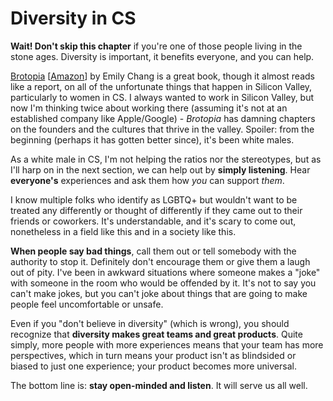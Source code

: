 # Diversity in CS

**Wait! Don't skip this chapter** if you're one of those people living in
the stone ages. Diversity is important, it benefits everyone, and you can help.

[Brotopia](https://en.wikipedia.org/wiki/Brotopia) \[[Amazon](https://www.amazon.com/Brotopia-Breaking-Boys-Silicon-Valley/dp/0735213534)] by Emily Chang is a great book, though it almost reads like a
report, on all of the unfortunate things that happen in Silicon Valley, particularly to women in CS.
I always wanted to work in Silicon Valley, but now I'm thinking twice about working there (assuming
it's not at an established company like Apple/Google) - *Brotopia* has damning chapters on the founders
and the cultures that thrive in the valley. Spoiler: from the beginning (perhaps it has gotten better since),
it's been white males.

As a white male in CS, I'm not helping the ratios nor the stereotypes, but as
I'll harp on in the next section, we can help out by **simply listening**. Hear
**everyone's** experiences and ask them how *you* can support *them*.

I know multiple folks who identify as LGBTQ+ but wouldn't want to be treated any
differently or thought of differently if they came out to their friends or coworkers.
It's understandable, and it's scary to come out, nonetheless in a field like this
and in a society like this.

**When people say bad things**, call them out or tell somebody with the authority 
to stop it. Definitely don't encourage them or give them a laugh out of pity.
I've been in awkward situations where someone makes a "joke" with someone 
in the room who would be offended by it. It's not to say you can't make jokes,
but you can't joke about things that are going to make people feel uncomfortable or unsafe.

Even if you "don't believe in diversity" (which is wrong), you should recognize
that **diversity makes great teams and great products**. Quite simply, more people
with more experiences means that your team has more perspectives, which in turn
means your product isn't as blindsided or biased to just one experience; your
product becomes more universal.

The bottom line is: **stay open-minded and listen**. It will serve us all well.
